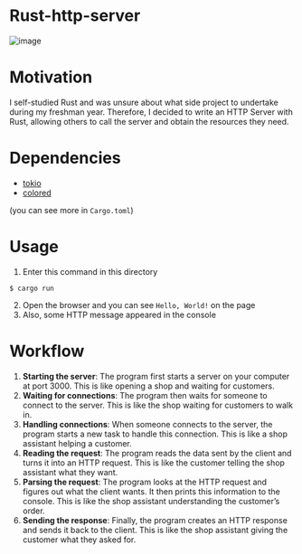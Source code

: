 # Rust-http-server
![image](https://github.com/user-attachments/assets/078d259d-8e74-47f1-8d5e-c0bf1b0044f5)


# Motivation
I self-studied Rust and was unsure about what side project to undertake during my freshman year.
Therefore, I decided to write an HTTP Server with Rust, allowing others to call the server and obtain the resources they need.

# Dependencies
* [tokio](https://crates.io/crates/tokio)
* [colored](https://crates.io/crates/colored)

(you can see more in `Cargo.toml`)

# Usage
1. Enter this command in this directory
```shell
$ cargo run
```
2. Open the browser and you can see `Hello, World!` on the page
3. Also, some HTTP message appeared in the console


# Workflow
1. **Starting the server**: The program first starts a server on your computer at port 3000. This is like opening a shop and waiting for customers.
2. **Waiting for connections**: The program then waits for someone to connect to the server. This is like the shop waiting for customers to walk in.
3. **Handling connections**: When someone connects to the server, the program starts a new task to handle this connection. This is like a shop assistant helping a customer.
4. **Reading the request**: The program reads the data sent by the client and turns it into an HTTP request. This is like the customer telling the shop assistant what they want.
5. **Parsing the request**: The program looks at the HTTP request and figures out what the client wants. It then prints this information to the console. This is like the shop assistant understanding the customer’s order.
6. **Sending the response**: Finally, the program creates an HTTP response and sends it back to the client. This is like the shop assistant giving the customer what they asked for.


